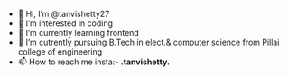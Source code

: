 - 👋 Hi, I’m @tanvishetty27
- 👀 I’m interested in coding
- 🌱 I’m currently learning frontend
- 💞️ I’m cutrently pursuing B.Tech in elect.& computer science from Pillai college of engineering
- 📫 How to reach me insta:- __.tanvishetty.__

<!---
tanvishetty27/tanvishetty27 is a ✨ special ✨ repository because its `README.md` (this file) appears on your GitHub profile.
You can click the Preview link to take a look at your changes.
--->
